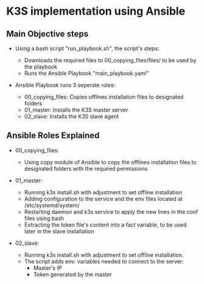 # K3S implementation using Ansible

## Main Objective steps
- Using a bash script "run_playbook.sh", the script's steps:
    - Downloads the required files to 00_copying_files/files/ to be used by the playbook
    - Runs the Ansible Playbook "main_playbook.yaml" 

- Ansible Playbook runs 3 seperate roles:
    - 00_copying_files: Copies offlines installation files to designated folders
    - 01_master: Installs the K3S master server
    - 02_slave: Installs the K3S slave agent

## Ansible Roles Explained
- 00_copying_files: 
    * Using copy module of Ansible to copy the offlines installation files to designated folders with the required permissions
    
- 01_master:
    * Running k3s install.sh with adjustment to set offline installation
    * Adding configuration to the service and the env files located at /etc/systemd/system/
    * Restarting daemon and k3s service to apply the new lines in the conf files using bash
    * Extracting the token file's content into a fact variable, to be used later in the slave installation
    
- 02_slave:
    * Running k3s install.sh with adjustment to set offline installation. 
    * The script adds env. variables needed to connect to the server: 
        - Master's IP
        - Token generated by the master 
